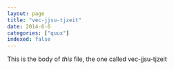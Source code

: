 ```yaml
---
layout: page
title: "vec-jjsu-tjzeit"
date: 2014-6-6
categories: ["quux"]
indexed: false
---
```

This is the body of _this_ file, the one called vec-jjsu-tjzeit
